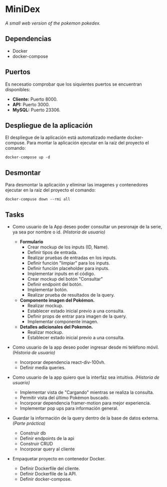 # MiniDex

_A small web version of the pokemon pokedex._

## Dependencias

- Docker
- docker-compose

## Puertos

Es necesatio comprobar que los siquientes puertos se encuentran disponibles:

- **Cliente:** Puerto 8000.
- **API:** Puerto 3000.
- **MySQL:** Puerto 23306.

## Despliegue de la aplicación

El despliegue de la aplicación está automatizado mediante docker-compuse. Para montar la aplicación ejecutar en la raíz del proyecto el comando:

```
docker-compose up -d

```

## Desmontar

Para desmontar la aplicación y eliminar las imagenes y contenedores ejecutar en la raíz del proyecto el comando:

```
docker-compuse down --rmi all
```

## Tasks

- Como usuario de la App deseo poder consultar un pesronaje de la serie, ya sea por nombre o id. _(Historia de usuario)_

  - **Formulario**
    - Crear mockup de los inputs (ID, Name).
    - Definir tipos de entrada.
    - Realizar pruebas de entradas en los inputs.
    - Definir función "limpiar" para los inputs.
    - Definir función placeholder para inputs.
    - Implementar inputs en el código.
    - Crear mockup del botón "Consultar"
    - Definir endpoint del botón.
    - Implementar botón.
    - Realizar prueba de resultados de la query.
  - **Componente imagen del Pokémon.**
    - Realizar mockup.
    - Establecer estado inicial previo a una consulta.
    - Definir props de entrar para imagen de la query.
    - Implementar componente imagen.
  - **Detalles adicionales del Pokemón.**
    - Realizar mockup.
    - Establecer estado inicial previo a una consulta.

- Como usuario de la app deseo poder ingresar desde mi teléfono móvil. _(Historia de usuario)_

  - Incorporar dependencia react-div-100vh.
  - Definir media queries.

- Como usuario de la app quiero que la interfáz sea intuitiva. _(Historia de usuario)_

  - Implementar vista de "Cargando" mientras se realiza la consulta.
  - Permitir vista del último Pokémon buscado.
  - Incorporar dependencia framer-motion para mejor experiencia.
  - Implementar pop ups para información general.

- Guardar la información de la query dentro de la base de datos externa. _(Parte práctica)_

  - Construir db
  - Definir endpoints de la api
  - Construir CRUD
  - Incorporar query al cliente

- Empaquetar proyecto en contenedor Docker.
  - Definir Dockerfile del cliente.
  - Definir Dockerfile de la API.
  - Definir docker-compose.
